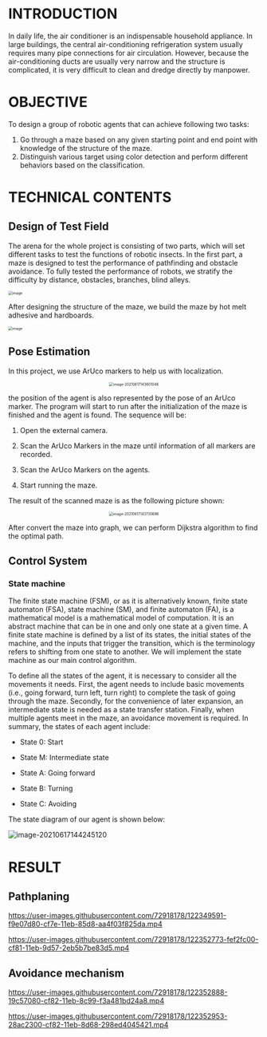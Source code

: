 # INTRODUCTION
In daily life, the air conditioner is an indispensable household appliance. In large buildings, the central air-conditioning refrigeration system usually requires many pipe connections for air circulation. However, because the air-conditioning ducts are usually very narrow and the structure is complicated, it is very difficult to clean and dredge directly by manpower.

# OBJECTIVE
To design a group of robotic agents that can achieve following two tasks:
1.	Go through a maze based on any given starting point and end point with knowledge of the structure of the maze.
2.	Distinguish various target using color detection and perform different behaviors based on the classification.

# TECHNICAL CONTENTS
## Design of Test Field
The arena for the whole project is consisting of two parts, which will set different tasks to test the functions of robotic insects. In the first part, a maze is designed to test the performance of pathfinding and obstacle avoidance. To fully tested the performance of robots, we stratify the difficulty by distance, obstacles, branches, blind alleys.

<img src="https://user-images.githubusercontent.com/72918178/122345987-0fec3f00-cf7b-11eb-8417-11b8ea674d55.png" alt="image" style="zoom:50%;" />

After designing the structure of the maze, we build the maze by hot melt adhesive and hardboards.

<img src="https://user-images.githubusercontent.com/72918178/122346203-4aee7280-cf7b-11eb-9a9c-99e618405905.png" alt="image" style="zoom:50%;" />

## Pose Estimation
In this project, we use ArUco markers to help us with localization.

<center><img src="https://user-images.githubusercontent.com/72918178/122346736-df58d500-cf7b-11eb-929c-e31df58eb6e5.png" alt="image-20210617143601046" style="zoom:50%;" /></center>

the position of the agent is also represented by the pose of an ArUco marker. The program will start to run after the initialization of the maze is finished and the agent is found. The sequence will be:

1. Open the external camera.

2. Scan the ArUco Markers in the maze until information of all markers are recorded.

3. Scan the ArUco Markers on the agents.

4. Start running the maze.

The result of the scanned maze is as the following picture shown:

<center><img src="https://user-images.githubusercontent.com/72918178/122346894-09aa9280-cf7c-11eb-9070-7c55d18216d7.png" alt="image-20210617143730696" style="zoom:50%;" /></center>

After convert the maze into graph, we can perform Dijkstra algorithm to find the optimal path.

## Control System

### State machine

The finite state machine (FSM), or as it is alternatively known, finite state automaton (FSA), state machine (SM), and finite automaton (FA), is a mathematical model is a mathematical model of computation. It is an abstract machine that can be in one and only one state at a given time. A finite state machine is defined by a list of its states, the initial states of the machine, and the inputs that trigger the transition, which is the terminology refers to shifting from one state to another. We will implement the state machine as our main control algorithm.



To define all the states of the agent, it is necessary to consider all the movements it needs. First, the agent needs to include basic movements (i.e., going forward, turn left, turn right) to complete the task of going through the maze. Secondly, for the convenience of later expansion, an intermediate state is needed as a state transfer station. Finally, when multiple agents meet in the maze, an avoidance movement is required. In summary, the states of each agent include:

- State 0: Start

- State M: Intermediate state

- State A: Going forward

- State B: Turning

- State C: Avoiding



The state diagram of our agent is shown below:

![image-20210617144245120](https://user-images.githubusercontent.com/72918178/122347059-36f74080-cf7c-11eb-8c86-c4f0fd943bda.png)

# RESULT
## Pathplaning

https://user-images.githubusercontent.com/72918178/122349591-f9e07d80-cf7e-11eb-85d8-aa4f03f825da.mp4

https://user-images.githubusercontent.com/72918178/122352773-fef2fc00-cf81-11eb-9d57-2eb5b7be83d5.mp4

## Avoidance mechanism

https://user-images.githubusercontent.com/72918178/122352888-19c57080-cf82-11eb-8c99-f3a481bd24a8.mp4

https://user-images.githubusercontent.com/72918178/122352953-28ac2300-cf82-11eb-8d68-298ed4045421.mp4



